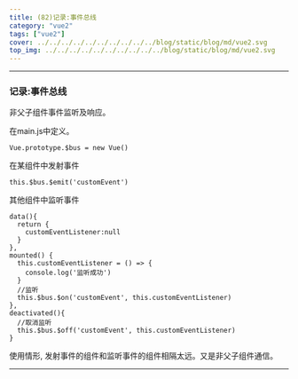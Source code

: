 ```yaml
---
title: (82)记录:事件总线
category: "vue2"
tags: ["vue2"]
cover: ../../../../../../../../../../blog/static/blog/md/vue2.svg
top_img: ../../../../../../../../../../blog/static/blog/md/vue2.svg
---
```


***

### 记录:事件总线

非父子组件事件监听及响应。

在main.js中定义。


    Vue.prototype.$bus = new Vue()


在某组件中发射事件


    this.$bus.$emit('customEvent')


其他组件中监听事件


    data(){
      return {
        customEventListener:null
      }
    },
    mounted() {
      this.customEventListener = () => {
        console.log('监听成功')
      }
      //监听
      this.$bus.$on('customEvent', this.customEventListener)
    },
    deactivated(){
      //取消监听
      this.$bus.$off('customEvent', this.customEventListener)
    }


使用情形, 发射事件的组件和监听事件的组件相隔太远。又是非父子组件通信。


***